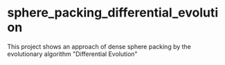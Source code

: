 # sphere_packing_differential_evolution
This project shows an approach of dense sphere packing by the evolutionary algorithm "Differential Evolution"
